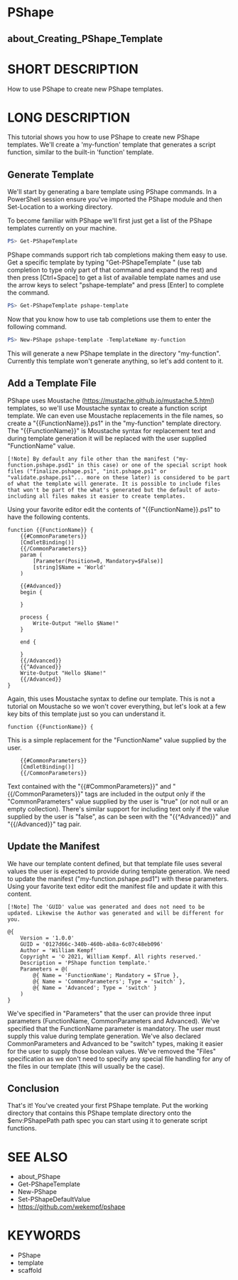 # PShape

## about_Creating_PShape_Template

# SHORT DESCRIPTION

How to use PShape to create new PShape templates.

# LONG DESCRIPTION

This tutorial shows you how to use PShape to create new PShape templates. We'll create a 'my-function' template that generates a script function, similar to the built-in 'function' template.

## Generate Template

We'll start by generating a bare template using PShape commands. In a PowerShell session ensure you've imported the PShape module and then Set-Location to a working directory.

To become familiar with PShape we'll first just get a list of the PShape templates currently on your machine.

```PowerShell
PS> Get-PShapeTemplate
```

PShape commands support rich tab completions making them easy to use. Get a specific template by typing "Get-PShapeTemplate " (use tab completion to type only part of that command and expand the rest) and then press [Ctrl+Space] to get a list of available template names and use the arrow keys to select "pshape-template" and press [Enter] to complete the command.

```PowerShell
PS> Get-PShapeTemplate pshape-template
```

Now that you know how to use tab completions use them to enter the following command.

```PowerShell
PS> New-PShape pshape-template -TemplateName my-function
```

This will generate a new PShape template in the directory "my-function". Currently this template won't generate anything, so let's add content to it.

## Add a Template File

PShape uses Moustache (https://mustache.github.io/mustache.5.html) templates, so we'll use Moustache syntax to create a function script template. We can even use Moustache replacements in the file names, so create a "{{FunctionName}}.ps1" in the "my-function" template directory. The "{{FunctionName}}" is Moustache syntax for replacement text and during template generation it will be replaced with the user supplied "FunctionName" value.

    [!Note] By default any file other than the manifest ("my-function.pshape.psd1" in this case) or one of the special script hook files ("finalize.pshape.ps1", "init.pshape.ps1" or "validate.pshape.ps1"... more on these later) is considered to be part of what the template will generate. It is possible to include files that won't be part of the what's generated but the default of auto-including all files makes it easier to create templates.

Using your favorite editor edit the contents of "{{FunctionName}}.ps1" to have the following contents.

```
function {{FunctionName}} {
    {{#CommonParameters}}
    [CmdletBinding()]
    {{/CommonParameters}}
    param (
        [Parameter(Position=0, Mandatory=$False)]
        [string]$Name = 'World'
    )

    {{#Advanced}}
    begin {

    }

    process {
        Write-Output "Hello $Name!"
    }

    end {

    }
    {{/Advanced}}
    {{^Advanced}}
    Write-Output "Hello $Name!"
    {{/Advanced}}
}
```

Again, this uses Moustache syntax to define our template. This is not a tutorial on Moustache so we won't cover everything, but let's look at a few key bits of this template just so you can understand it.

```
function {{FunctionName}} {
```

This is a simple replacement for the "FunctionName" value supplied by the user.

```
    {{#CommonParameters}}
    [CmdletBinding()]
    {{/CommonParameters}}
```

Text contained with the "{{#CommonParameters}}" and "{{/CommonParameters}}" tags are included in the output only if the "CommonParameters" value supplied by the user is "true" (or not null or an empty collection). There's similar support for including text only if the value supplied by the user is "false", as can be seen with the "{{^Advanced}}" and "{{/Advanced}}" tag pair.

## Update the Manifest

We have our template content defined, but that template file uses several values the user is expected to provide during template generation. We need to update the manifest ("my-function.pshape.psd1") with these parameters. Using your favorite text editor edit the manifest file and update it with this content.

    [!Note] The 'GUID' value was generated and does not need to be updated. Likewise the Author was generated and will be different for you.

```
@{
    Version = '1.0.0'
    GUID = '0127d66c-340b-460b-ab8a-6c07c48eb096'
    Author = 'William Kempf'
    Copyright = '© 2021, William Kempf. All rights reserved.'
    Description = 'PShape function template.'
    Parameters = @(
        @{ Name = 'FunctionName'; Mandatory = $True },
        @{ Name = 'CommonParameters'; Type = 'switch' },
        @{ Name = 'Advanced'; Type = 'switch' }
    )
}
```

We've specified in "Parameters" that the user can provide three input parameters (FunctionName, CommonParameters and Advanced). We've specified that the FunctionName parameter is mandatory. The user must supply this value during template generation. We've also declared CommonParameters and Advanced to be "switch" types, making it easier for the user to supply those boolean values. We've removed the "Files" specification as we don't need to specify any special file handling for any of the files in our template (this will usually be the case).

## Conclusion

That's it! You've created your first PShape template. Put the working directory that contains this PShape template directory onto the $env:PShapePath path spec you can start using it to generate script functions.

# SEE ALSO

- about_PShape
- Get-PShapeTemplate
- New-PShape
- Set-PShapeDefaultValue
- https://github.com/wekempf/pshape

# KEYWORDS

- PShape
- template
- scaffold
